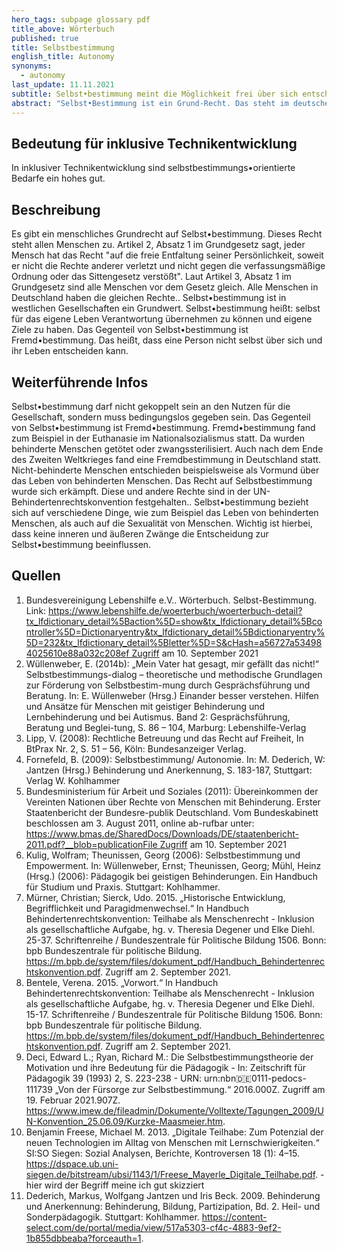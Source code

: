 ```yaml
---
hero_tags: subpage glossary pdf
title_above: Wörterbuch
published: true
title: Selbstbestimmung
english_title: Autonomy
synonyms:
  - autonomy
last_update: 11.11.2021
subtitle: Selbst•bestimmung meint die Möglichkeit frei über sich entscheiden zu können und eigene Ziele zu haben und diese verwirklichen zu können.
abstract: "Selbst•Bestimmung ist ein Grund-Recht. Das steht im deutschen Grund-Gesetz. Auch Menschen mit Behinderung bestimmen selbst über ihr Leben. Sie können Unterstützung und Beratung bekommen. Aber dann entscheiden sie selbst. Darin muss man sie stärken und stützen. Dazu sagt man auch Empowerment."
---
```


## Bedeutung für inklusive Technikentwicklung

In inklusiver Technikentwicklung sind selbstbestimmungs•orientierte Bedarfe ein hohes gut.

## Beschreibung

Es gibt ein menschliches Grundrecht auf Selbst•bestimmung. Dieses Recht steht allen Menschen zu. Artikel 2, Absatz 1 im Grundgesetz sagt, jeder Mensch hat das Recht "auf die freie Entfaltung seiner Persönlichkeit, soweit er nicht die Rechte anderer verletzt und nicht gegen die verfassungsmäßige Ordnung oder das Sittengesetz verstößt". Laut Artikel 3, Absatz 1 im Grundgesetz sind alle Menschen vor dem Gesetz gleich. Alle Menschen in Deutschland haben die gleichen Rechte.. Selbst•bestimmung ist in westlichen Gesellschaften ein Grundwert. Selbst•bestimmung heißt: selbst für das eigene Leben Verantwortung übernehmen zu können und eigene Ziele zu haben. Das Gegenteil von Selbst•bestimmung ist Fremd•bestimmung. Das heißt, dass eine Person nicht selbst über sich und ihr Leben entscheiden kann.

## Weiterführende Infos

Selbst•bestimmung darf nicht gekoppelt sein an den Nutzen für die Gesellschaft, sondern muss bedingungslos gegeben sein. Das Gegenteil von Selbst•bestimmung ist Fremd•bestimmung. Fremd•bestimmung fand zum Beispiel in der Euthanasie im Nationalsozialismus statt. Da wurden behinderte Menschen getötet oder zwangssterilisiert. Auch nach dem Ende des Zweiten Weltkrieges fand eine Fremdbestimmung in Deutschland statt. Nicht-behinderte Menschen entschieden beispielsweise als Vormund über das Leben von behinderten Menschen. Das Recht auf Selbstbestimmung wurde sich erkämpft. Diese und andere Rechte sind in der UN-Behindertenrechtskonvention festgehalten.. Selbst•bestimmung bezieht sich auf verschiedene Dinge, wie zum Beispiel das Leben von behinderten Menschen, als auch auf die Sexualität von Menschen. Wichtig ist hierbei, dass keine inneren und äußeren Zwänge die Entscheidung zur Selbst•bestimmung beeinflussen.

## Quellen

1. Bundesvereinigung Lebenshilfe e.V.. Wörterbuch. Selbst-Bestimmung. Link: https://www.lebenshilfe.de/woerterbuch/woerterbuch-detail?tx_lfdictionary_detail%5Baction%5D=show&tx_lfdictionary_detail%5Bcontroller%5D=Dictionaryentry&tx_lfdictionary_detail%5Bdictionaryentry%5D=232&tx_lfdictionary_detail%5Bletter%5D=S&cHash=a56727a534984025610e88a032c208ef Zugriff am 10. September 2021
2. Wüllenweber, E. (2014b): „Mein Vater hat gesagt, mir gefällt das nicht!“ Selbstbestimmungs-dialog – theoretische und methodische Grundlagen zur Förderung von Selbstbestim-mung durch Gesprächsführung und Beratung. In: E. Wüllenweber (Hrsg.) Einander besser verstehen. Hilfen und Ansätze für Menschen mit geistiger Behinderung und Lernbehinderung und bei Autismus. Band 2: Gesprächsführung, Beratung und Beglei-tung, S. 86 – 104, Marburg: Lebenshilfe-Verlag
3. Lipp, V. (2008): Rechtliche Betreuung und das Recht auf Freiheit, In BtPrax Nr. 2, S. 51 – 56, Köln: Bundesanzeiger Verlag.
4. Fornefeld, B. (2009): Selbstbestimmung/ Autonomie. In: M. Dederich, W: Jantzen (Hrsg.) Behinderung und Anerkennung, S. 183-187, Stuttgart: Verlag W. Kohlhammer
5. Bundesministerium für Arbeit und Soziales (2011): Übereinkommen der Vereinten Nationen über Rechte von Menschen mit Behinderung. Erster Staatenbericht der Bundesre-publik Deutschland. Vom Bundeskabinett beschlossen am 3. August 2011, online ab-rufbar unter: https://www.bmas.de/SharedDocs/Downloads/DE/staatenbericht-2011.pdf?__blob=publicationFile Zugriff am 10. September 2021
6. Kulig, Wolfram; Theunissen, Georg (2006): Selbstbestimmung und Empowerment. In: Wüllenweber, Ernst; Theunissen, Georg; Mühl, Heinz (Hrsg.) (2006): Pädagogik bei geistigen Behinderungen. Ein Handbuch für Studium und Praxis. Stuttgart: Kohlhammer.
7. Mürner, Christian; Sierck, Udo. 2015. „Historische Entwicklung, Begrifflichkeit und Paragidmenwechsel.“ In Handbuch Behindertenrechtskonvention: Teilhabe als Menschenrecht - Inklusion als gesellschaftliche Aufgabe, hg. v. Theresia Degener und Elke Diehl. 25-37. Schriftenreihe / Bundeszentrale für Politische Bildung 1506. Bonn: bpb Bundeszentrale für politische Bildung. https://m.bpb.de/system/files/dokument_pdf/Handbuch_Behindertenrechtskonvention.pdf. Zugriff am 2. September 2021.
8. Bentele, Verena. 2015. „Vorwort.“ In Handbuch Behindertenrechtskonvention: Teilhabe als Menschenrecht - Inklusion als gesellschaftliche Aufgabe, hg. v. Theresia Degener und Elke Diehl. 15-17. Schriftenreihe / Bundeszentrale für Politische Bildung 1506. Bonn: bpb Bundeszentrale für politische Bildung. https://m.bpb.de/system/files/dokument_pdf/Handbuch_Behindertenrechtskonvention.pdf. Zugriff am 2. September 2021.
9. Deci, Edward L.; Ryan, Richard M.: Die Selbstbestimmungstheorie der Motivation und ihre Bedeutung für die Pädagogik - In: Zeitschrift für Pädagogik 39 (1993) 2, S. 223-238 - URN: urn:nbn:de:0111-pedocs-111739
   „Von der Fürsorge zur Selbstbestimmung.“ 2016.000Z. Zugriff am 19. Februar 2021.907Z. https://www.imew.de/fileadmin/Dokumente/Volltexte/Tagungen_2009/UN-Konvention_25.06.09/Kurzke-Maasmeier.htm.
10. Benjamin Freese, Michael M. 2013. „Digitale Teilhabe: Zum Potenzial der neuen Technologien im Alltag von Menschen mit Lernschwierigkeiten.“ SI:SO Siegen: Sozial Analysen, Berichte, Kontroversen 18 (1): 4–15. https://dspace.ub.uni-siegen.de/bitstream/ubsi/1143/1/Freese_Mayerle_Digitale_Teilhabe.pdf. - hier wird der Begriff meine ich gut skizziert
11. Dederich, Markus, Wolfgang Jantzen und Iris Beck. 2009. Behinderung und Anerkennung: Behinderung, Bildung, Partizipation, Bd. 2. Heil- und Sonderpädagogik. Stuttgart: Kohlhammer. https://content-select.com/de/portal/media/view/517a5303-cf4c-4883-9ef2-1b855dbbeaba?forceauth=1.
